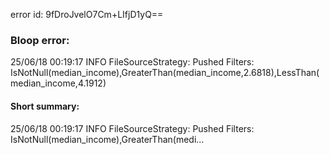 error id: 9fDroJvelO7Cm+LIfjD1yQ==
### Bloop error:

25/06/18 00:19:17 INFO FileSourceStrategy: Pushed Filters: IsNotNull(median_income),GreaterThan(median_income,2.6818),LessThan(median_income,4.1912)
#### Short summary: 

25/06/18 00:19:17 INFO FileSourceStrategy: Pushed Filters: IsNotNull(median_income),GreaterThan(medi...